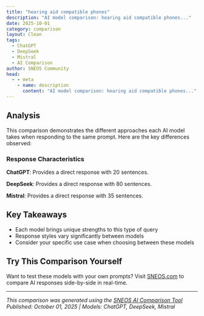 ```yaml
---
title: "hearing aid compatible phones"
description: "AI model comparison: hearing aid compatible phones..."
date: 2025-10-01
category: comparison
layout: Clean
tags:
  - ChatGPT
  - DeepSeek
  - Mistral
  - AI Comparison
author: SNEOS Community
head:
  - - meta
    - name: description
      content: "AI model comparison: hearing aid compatible phones..."
---
```


<ChatComparison
  title="hearing aid compatible phones"
  prompt="hearing aid compatible phones"
  :responses='{"ChatGPT": "Hearing aid compatible (HAC) phones are designed to work better with hearing aids, reducing interference and improving sound quality for users with hearing impairments. When looking for hearing aid compatible phones, consider features such as:\n\n- **M-Rating:** Measures microphone compatibility, where M3 and M4 ratings indicate better compatibility.\n- **T-Rating:** Measures telecoil compatibility (for hearing aids with telecoil feature), where T3 and T4 indicate better compatibility.\n\n### Popular Hearing Aid Compatible Phone Options:\n\n1. **Apple iPhone models (e.g., iPhone 14, 13, 12, SE)**\n - Rated M3/T4\n - Support for Live Listen with AirPods for enhanced hearing\n\n2. **Samsung Galaxy series (e.g., S23, S22, S21)**\n - Often have M3 or M4 and T3 or T4 ratings\n - Good accessibility settings\n\n3. **Google Pixel phones (e.g., Pixel 7, Pixel 6)**\n - Typically rated M3/T4\n - Compatibility with hearing aids and accessibility features\n\n4. **Other brands and models**\n - Many phones from LG, Motorola, and others will have HAC ratings listed in their specifications\n\n### How to Find Hearing Aid Compatible Phones:\n\n- Check the phone\u2019s **FCC HAC rating** on the manufacturer\u0027s website or FCC database.\n- Look for M (microphone) and T (telecoil) ratings; aim for M3 or M4 and T3 or T4.\n- Test phones with your specific hearing aids if possible, as compatibility can vary.\n\n### Additional Tips:\n\n- Consider using telecoil (T) mode if your hearing aid supports it.\n- Use apps or features like Live Listen or sound amplification if available.\n- Consult with your audiologist for personalized phone recommendations.\n\nIf you want recommendations for a specific type of phone (smartphone, flip phone, Android, iPhone), please let me know!", "DeepSeek": "Of course. This is an important topic for anyone with hearing loss. Here\u2019s a comprehensive guide to hearing aid compatible (HAC) phones, covering what it means, the technology, and how to find the right one.\n\n### What Does \u0022Hearing Aid Compatible\u0022 Mean?\n\nA hearing aid compatible phone is designed to work effectively with hearing aids by reducing interference (static and buzzing) and providing a way to connect the hearing aid directly to the phone\u0027s audio.\n\nThis compatibility is mandated by the U.S. Federal Communications Commission (FCC) and is broken down into two main ratings:\n\n1. **Telecoil Coupling (T-Rating):** This is the most important rating for many users.\n * **What is a Telecoil?** A telecoil (or T-coil) is a small, wireless coil inside many hearing aids and cochlear implants. It picks up magnetic signals directly from a compatible phone\u0027s speaker, bypassing the microphone.\n * **Why it\u0027s better:** The sound is streamed directly into your hearing aid, making it clearer and free from background noise. It also helps if you have a significant hearing loss in one ear, as the sound goes to both hearing aids.\n * **The Rating:** Phones are rated on a scale from T1 (poor) to T4 (excellent). **Look for a rating of T3 or T4** for the best experience.\n\n2. **Microphone Coupling (M-Rating):** This measures how much interference (radio frequency interference) the phone creates for a hearing aid in its standard microphone mode.\n * **The Rating:** Rated on a scale from M1 (poor) to M4 (excellent). A higher M-rating means less buzzing and static when you hold the phone receiver up to your ear. **Look for a rating of M3 or M4.**\n\n**How to Read the Ratings:** You\u0027ll see them listed together, like **M4/T4**. This is the best possible rating.\n\n---\n\n### Types of Hearing Aid Compatible Phones\n\n#### 1. Landline (Corded and Cordless) Phones\n* **Corded Phones:** Often have the highest compatibility ratings (M4/T4 is common). They are reliable, don\u0027t need charging, and are a great choice for a home office or kitchen.\n* **Cordless Phones:** Look for DECT 6.0 models. This technology operates on a frequency that is less likely to cause interference with hearing aids. Always check the M/T ratings on the box.\n\n#### 2. Mobile Phones (Smartphones and Flip Phones)\nThis is where most people need compatibility today. The good news is that **virtually all modern smartphones sold in the U.S. are hearing aid compatible.**\n\n* **iPhones:** All modern iPhones (from iPhone 7 onwards) have a T-rating of T4 and excellent M-ratings. They also have deep integration with hearing aids via **\u0022Made for iPhone\u0022 (MFi)** technology, allowing for direct streaming of audio, phone calls, music, and even Live Listen (using the phone as a remote microphone).\n* **Android Phones:** Most modern Android phones are also highly rated (M3/T3 or M4/T4). Compatibility is standardized, but the best experience often comes from pairing your phone with a hearing aid that uses a specific streaming protocol like **ASHA (Audio Streaming for Hearing Aids)** or through a dedicated streaming accessory.\n\n**How to Find HAC Info for a Mobile Phone:**\n* **FCC Website:** The FCC maintains a searchable database of HAC phones.\n* **Manufacturer\u0027s Website:** Check the \u0022Specs\u0022 or \u0022Accessibility\u0022 section for the phone\u0027s M and T ratings.\n* **In the Store:** The product packaging or label on the phone\u0027s display must show the M and T ratings.\n\n---\n\n### Key Features to Look For (Beyond the Ratings)\n\n1. **Volume Control:** Ensure the phone has adjustable volume that goes loud enough. Many HAC phones have extra-loud ringers and amplified sound.\n2. **Tone Control:** The ability to adjust the tone (treble/bass) can help make speech clearer.\n3. **Visual Alerts:** Flashing lights for an incoming call are essential if you have hearing loss.\n4. **Voice-to-Text Apps:** Services like **Innocaption** or **Google\u0027s Live Caption** can transcribe your phone calls in real-time on your smartphone.\n5. **Bluetooth Connectivity:** This is the modern standard for connecting hearing aids to phones for direct streaming, offering superior sound quality for calls and media.\n\n---\n\n### How to Connect Your Hearing Aid to a Phone\n\n1. **Using the Telecoil (for Landlines and some Mobile Calls):**\n * On your hearing aid, switch to the \u0022T\u0022 or \u0022Telecoil\u0022 program.\n * Hold the phone receiver to your ear. You may need to find the \u0022sweet spot\u0022 on the phone.\n * The sound should now be streamed directly into your hearing aid.\n\n2. **Using Bluetooth Streaming (for Smartphones):**\n * This is the most common method for modern hearing aids and smartphones.\n * Put your hearing aid into pairing mode (your audiologist can show you how).\n * Go to your phone\u0027s Bluetooth settings and select your hearing aid from the list.\n * Once paired, audio from calls, music, and videos will stream directly to your hearing aids.\n\n### Summary and Action Steps\n\n1. **Know Your Hearing Aid:** Does it have a telecoil? Is it Bluetooth-compatible? Check with your audiologist.\n2. **Check the Ratings:** For the clearest sound, prioritize the **T-rating (T3 or T4)**. The M-rating (M3 or M4) is also important for reducing static.\n3. **Test Before You Buy (if possible):** If you\u0027re buying a landline phone, see if you can test it with your hearing aid. For smartphones, research the specific model\u0027s HAC ratings and Bluetooth compatibility with your hearing aid brand.\n4. **Use Your Resources:** The [FCC Consumer Guide](https://www.fcc.gov/consumers/guides/hearing-aid-compatibility-wireless-telephones) and hearing loss associations like the [HLAA](https://www.hearingloss.org/) are excellent sources of up-to-date information.\n\nBy understanding these ratings and features, you can choose a phone that will provide you with clear, comfortable, and effortless communication.", "Mistral": "Hearing aid compatible (HAC) phones are designed to work well for people who use hearing aids. These phones meet specific standards to ensure they reduce interference and provide clearer sound quality for hearing aid users. Here are some key points about HAC phones:\n\n### Standards and Ratings\n1. **M-Rating**: This rating indicates the phone\u0027s compatibility with hearing aids in microphone mode (M). The higher the M-rating, the less interference the phone will cause.\n - M1/M2: Not hearing aid compatible.\n - M3: Some hearing aids may be used with the phone in microphone mode.\n - M4: Most hearing aids will work well with the phone in microphone mode.\n\n2. **T-Rating**: This rating indicates the phone\u0027s compatibility with hearing aids in telecoil mode (T). The higher the T-rating, the better the phone will work with telecoil-equipped hearing aids.\n - T1/T2: Not hearing aid compatible.\n - T3: Some hearing aids may be used with the phone in telecoil mode.\n - T4: Most hearing aids will work well with the phone in telecoil mode.\n\n### Features to Look For\n- **Telecoil (T-Coil)**: This feature allows the phone to transmit sound directly to the hearing aid, reducing background noise and improving clarity.\n- **Volume Control**: Adjustable volume settings that can be easily controlled.\n- **Noise Reduction**: Features that minimize background noise.\n- **Visual Alerts**: Visual indicators for incoming calls, messages, and notifications.\n- **Vibrating Alerts**: Vibration settings for notifications.\n\n### Popular HAC Phones\nMany modern smartphones are designed to be hearing aid compatible. Some popular brands and models include:\n- **Apple iPhones**: Most recent models are HAC and have high M and T ratings.\n- **Samsung Galaxy Series**: Many models are HAC with good M and T ratings.\n- **Google Pixel**: Several models are HAC with good ratings.\n- **LG and Motorola**: Various models are HAC with good ratings.\n\n### How to Check Compatibility\n- **Manufacturer\u0027s Website**: Check the specifications on the manufacturer\u0027s website.\n- **Retailer Information**: Look for HAC ratings on the product packaging or in the product description.\n- **FCC Regulations**: In the U.S., the Federal Communications Commission (FCC) requires that a certain percentage of phones sold must be HAC.\n\n### Tips for Using HAC Phones\n- **Pairing**: Ensure your hearing aid is properly paired with the phone.\n- **Settings**: Adjust the phone\u0027s settings to optimize sound quality.\n- **Accessories**: Consider using accessories like neckloops or streamers that can enhance the connection between the phone and the hearing aid.\n\n### Conclusion\nChoosing a hearing aid compatible phone can significantly improve the quality of communication for hearing aid users. Always check the M and T ratings and look for additional features that can enhance your experience. Consulting with an audiologist can also provide personalized recommendations based on your specific hearing needs."}' 
  published-date="15:55"
/>

## Analysis

This comparison demonstrates the different approaches each AI model takes when responding to the same prompt. Here are the key differences observed:

### Response Characteristics

**ChatGPT**: Provides a direct response with 20 sentences. 

**DeepSeek**: Provides a direct response with 80 sentences. 

**Mistral**: Provides a direct response with 35 sentences. 

## Key Takeaways

- Each model brings unique strengths to this type of query
- Response styles vary significantly between models
- Consider your specific use case when choosing between these models

## Try This Comparison Yourself

Want to test these models with your own prompts? Visit [SNEOS.com](https://sneos.com) to compare AI responses side-by-side in real-time.

---

*This comparison was generated using the [SNEOS AI Comparison Tool](https://sneos.com)*
*Published: October 01, 2025 | Models: ChatGPT, DeepSeek, Mistral*

